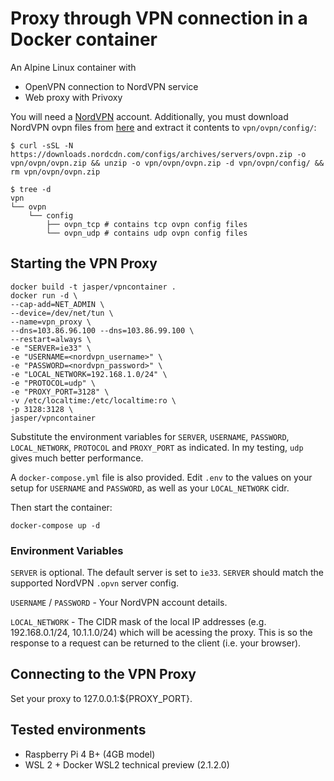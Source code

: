 # Proxy through VPN connection in a Docker container
An Alpine Linux container with 

- OpenVPN connection to NordVPN service
- Web proxy with Privoxy

You will need a [NordVPN](https://nordvpn.com) account. Additionally, you must download NordVPN ovpn files from [here](https://downloads.nordcdn.com/configs/archives/servers/ovpn.zip) and extract it contents to `vpn/ovpn/config/`:

```Shell
$ curl -sSL -N https://downloads.nordcdn.com/configs/archives/servers/ovpn.zip -o vpn/ovpn/ovpn.zip && unzip -o vpn/ovpn/ovpn.zip -d vpn/ovpn/config/ && rm vpn/ovpn/ovpn.zip

$ tree -d
vpn
└── ovpn
    └── config
        ├── ovpn_tcp # contains tcp ovpn config files
        └── ovpn_udp # contains udp ovpn config files
```

## Starting the VPN Proxy

```Shell
docker build -t jasper/vpncontainer .
docker run -d \
--cap-add=NET_ADMIN \
--device=/dev/net/tun \
--name=vpn_proxy \
--dns=103.86.96.100 --dns=103.86.99.100 \
--restart=always \
-e "SERVER=ie33" \
-e "USERNAME=<nordvpn_username>" \
-e "PASSWORD=<nordvpn_password>" \
-e "LOCAL_NETWORK=192.168.1.0/24" \
-e "PROTOCOL=udp" \
-e "PROXY_PORT=3128" \
-v /etc/localtime:/etc/localtime:ro \
-p 3128:3128 \
jasper/vpncontainer
```

Substitute the environment variables for `SERVER`, `USERNAME`, `PASSWORD`, `LOCAL_NETWORK`, `PROTOCOL` and `PROXY_PORT` as indicated. In my testing, `udp` gives much better performance.

A `docker-compose.yml` file is also provided. Edit `.env` to the values on your setup for `USERNAME` and `PASSWORD`, as well as your `LOCAL_NETWORK` cidr.

Then start the container:

```Shell
docker-compose up -d
```

### Environment Variables

`SERVER` is optional. The default server is set to `ie33`. `SERVER` should match the supported NordVPN `.opvn` server config. 

`USERNAME` / `PASSWORD` - Your NordVPN account details.

`LOCAL_NETWORK` - The CIDR mask of the local IP addresses (e.g. 192.168.0.1/24, 10.1.1.0/24) which will be acessing the proxy. This is so the response to a request can be returned to the client (i.e. your browser).

## Connecting to the VPN Proxy

Set your proxy to 127.0.0.1:${PROXY_PORT}.

## Tested environments
- Raspberry Pi 4 B+ (4GB model)
- WSL 2 + Docker WSL2 technical preview (2.1.2.0)